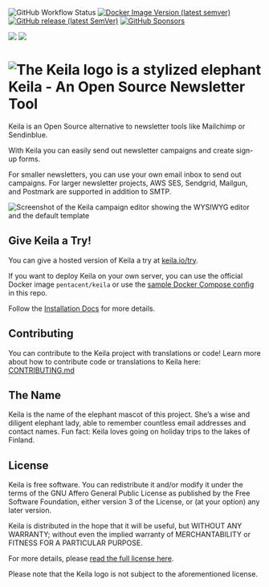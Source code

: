 ![GitHub Workflow Status](https://img.shields.io/github/actions/workflow/status/pentacent/keila/ci.yml?label=build&style=flat-square&branch=main)
[![Docker Image Version (latest semver)](https://img.shields.io/docker/v/pentacent/keila?color=blue&label=docker%20image&style=flat-square)](https://hub.docker.com/r/pentacent/keila/tags)
[![GitHub release (latest SemVer)](https://img.shields.io/github/v/release/pentacent/keila?label=latest%20version&style=flat-square)](https://github.com/pentacent/keila/releases)
[![GitHub Sponsors](https://img.shields.io/github/sponsors/pentacent?color=ff69b4)](https://github.com/sponsors/pentacent)

<a href="https://fosstodon.org/@keila" title="Folow Keila on Mastodon" rel="me"><img src="https://img.shields.io/mastodon/follow/109370923780670804?domain=https%3A%2F%2Ffosstodon.org&label=Follow&style=flat-square&logo=mastodon&color=blue&logoColor=white"></a>
<a href="https://www.twitter.com/keila_io" title="Folow Keila on Twitter"><img src="https://img.shields.io/twitter/follow/keila_io?label=Follow&style=flat-square&logo=twitter&color=blue&logoColor=white"></a>

  
# ![The Keila logo is a stylized elephant](.github/assets/logo.svg) Keila - An Open Source Newsletter Tool

Keila is an Open Source alternative to newsletter tools like Mailchimp or
Sendinblue.

With Keila you can easily send out newsletter campaigns and create sign-up
forms.

For smaller newsletters, you can use your own email inbox to send out campaigns.
For larger newsletter projects, AWS SES, Sendgrid, Mailgun, and Postmark are supported in addition
to SMTP.

![Screenshot of the Keila campaign editor showing the WYSIWYG editor and the default template](.github/assets/keila-20211203.jpg)

## Give Keila a Try!

You can give a hosted version of Keila a try at [keila.io/try](https://www.keila.io/try).

If you want to deploy Keila on your own server, you can use the official Docker
image `pentacent/keila` or use the [sample Docker Compose config](ops/docker-compose.yml)
in this repo.

Follow the [Installation Docs](https://keila.io/docs/installation)
for more details.

## Contributing

You can contribute to the Keila project with translations or code! Learn more
about how to contribute code or translations to Keila here: [CONTRIBUTING.md](CONTRIBUTING.md)


## The Name
Keila is the name of the elephant mascot of this project.
She’s a wise and diligent elephant lady, able to remember countless email
addresses and contact names.
Fun fact: Keila loves going on holiday trips to the lakes of Finland.

## License
Keila is free software. You can redistribute it and/or modify
it under the terms of the GNU Affero General Public License as
published by the Free Software Foundation, either version 3 of the
License, or (at your option) any later version.

Keila is distributed in the hope that it will be useful, but WITHOUT ANY
WARRANTY; without even the implied warranty of MERCHANTABILITY or FITNESS FOR A
PARTICULAR PURPOSE.

For more details, please [read the full license here](LICENSE.md).

Please note that the Keila logo is not subject to the aforementioned license.

